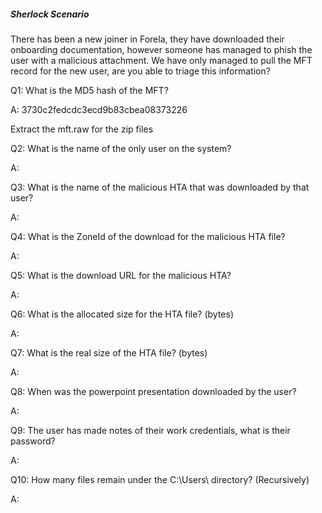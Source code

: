 
##### Sherlock Scenario

There has been a new joiner in Forela, they have downloaded their onboarding documentation, however someone has managed to phish the user with a malicious attachment. We have only managed to pull the MFT record for the new user, are you able to triage this information?


Q1: What is the MD5 hash of the MFT?

A: 3730c2fedcdc3ecd9b83cbea08373226

Extract the mft.raw for the zip files

Q2: What is the name of the only user on the system?

A: 

Q3: What is the name of the malicious HTA that was downloaded by that user?

A: 

Q4: What is the ZoneId of the download for the malicious HTA file?

A: 

Q5: What is the download URL for the malicious HTA?

A: 

Q6: What is the allocated size for the HTA file? (bytes)

A: 

Q7: What is the real size of the HTA file? (bytes)

A: 

Q8: When was the powerpoint presentation downloaded by the user?

A: 

Q9: The user has made notes of their work credentials, what is their password?

A: 

Q10: How many files remain under the C:\Users\ directory? (Recursively)

A: 

